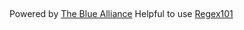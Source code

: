 ##

Powered by [The Blue Alliance](https://www.thebluealliance.com/api/v3)
Helpful to use [Regex101](https://regex101.com/) 
